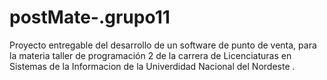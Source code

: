# postMate-.grupo11
Proyecto entregable del desarrollo de un software de punto de venta, para la materia taller de programación 2 de la carrera de Licenciaturas en Sistemas de la Informacion de la  Univerdidad Nacional del Nordeste . 
